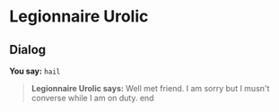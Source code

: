 # Legionnaire Urolic


## Dialog

**You say:** `hail`



>**Legionnaire Urolic says:** Well met friend. I am sorry but I musn't converse while I am on duty.
end
